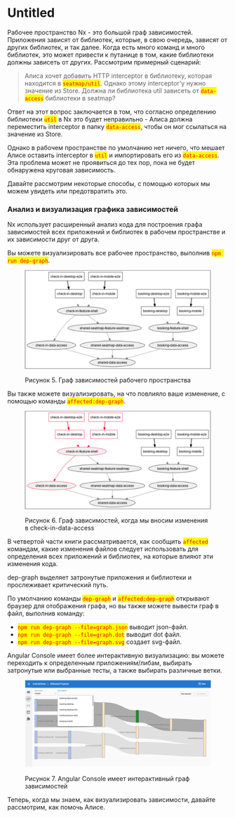 # Untitled

Рабочее пространство Nx - это большой граф зависимостей. Приложения зависят от библиотек, которые, в свою очередь, зависят от других библиотек, и так далее. Когда есть много команд и много библиотек, это может привести к путанице в том, какие библиотеки должны зависеть от других. Рассмотрим примерный сценарий:

> Алиса хочет добавить HTTP interceptor в библиотеку, которая находится в <mark style="color:red;">`seatmap/util`</mark>. Однако этому interceptor'у нужно значение из Store. Должна ли библиотека util зависеть от <mark style="color:red;">`data-access`</mark> библиотеки в seatmap?

Ответ на этот вопрос заключается в том, что согласно определению библиотеки <mark style="color:red;">`util`</mark> в Nx это будет неправильно - Алиса должна переместить interceptor в папку <mark style="color:red;">`data-access`</mark>, чтобы он мог ссылаться на значение из Store.

Однако в рабочем пространстве по умолчанию нет ничего, что мешает Алисе оставить interceptor в <mark style="color:red;">`util`</mark> и импортировать его из <mark style="color:red;">`data-access`</mark>. Эта проблема может не проявиться до тех пор, пока не будет обнаружена круговая зависимость.

Давайте рассмотрим некоторые способы, с помощью которых мы можем увидеть или предотвратить это.

### Анализ и визуализация графика зависимостей

Nx использует расширенный анализ кода для построения графа зависимостей всех приложений и библиотек в рабочем пространстве и их зависимости друг от друга.

Вы можете визуализировать все рабочее пространство, выполнив <mark style="color:red;">`npm run dep-graph`</mark>.

<figure><img src="../.gitbook/assets/3-1.png" alt=""><figcaption><p>Рисунок 5. Граф зависимостей рабочего пространства</p></figcaption></figure>

Вы также можете визуализировать, на что повлияло ваше изменение, с помощью команды <mark style="color:red;">`affected:dep-graph`</mark>.

<figure><img src="../.gitbook/assets/3-2.png" alt=""><figcaption><p>Рисунок 6. Граф зависимостей, когда мы вносим изменения в check-in-data-access</p></figcaption></figure>



В четвертой части книги рассматривается, как сообщить <mark style="color:red;">`affected`</mark> командам, какие изменения файлов следует использовать для определения всех приложений и библиотек, на которые влияют эти изменения кода.

dep-graph выделяет затронутые приложения и библиотеки и прослеживает критический путь.

По умолчанию команды <mark style="color:red;">`dep-graph`</mark> и <mark style="color:red;">`affected:dep-graph`</mark> открывают браузер для отображения графа, но вы также можете вывести граф в файл, выполнив команду:

* <mark style="color:red;">`npm run dep-graph --file=graph.json`</mark> выводит json-файл.
* <mark style="color:red;">`npm run dep-graph --file=graph.dot`</mark> выводит dot файл.
* <mark style="color:red;">`npm run dep-graph --file=graph.svg`</mark> создает svg-файл.

Angular Console имеет более интерактивную визуализацию: вы можете переходить к определенным приложениям/либам, выбирать затронутые или выбранные тесты, а также выбирать различные ветки.

<figure><img src="../.gitbook/assets/3-3.png" alt=""><figcaption><p>Рисунок 7. Angular Console имеет интерактивный граф зависимостей</p></figcaption></figure>

Теперь, когда мы знаем, как визуализировать зависимости, давайте рассмотрим, как помочь Алисе.
